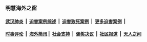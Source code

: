 
### 明慧海外之窗

####  [武汉肺炎](indexes/365.md?t=05031000) &nbsp;|&nbsp;  [迫害案例综述](indexes/328.md?t=05031000) &nbsp;|&nbsp; [迫害致死案例](indexes/277.md?t=05031000)  &nbsp;|&nbsp; [更多迫害案例](indexes/81.md?t=05031000)  &nbsp;|&nbsp; 
####  [时事评论](indexes/19.md?t=05031000) &nbsp;|&nbsp; [海外简讯](indexes/245.md?t=05031000)&nbsp;|&nbsp;  [社会支持](indexes/140.md?t=05031000) &nbsp;|&nbsp; [褒奖决议](indexes/282.md?t=05031000) &nbsp;|&nbsp; [社区报道](indexes/91.md?t=05031000)  &nbsp;|&nbsp; [天人之间](indexes/78.md?t=05031000) 

